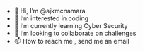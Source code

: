 - 👋 Hi, I’m @ajkmcnamara
- 👀 I’m interested in coding
- 🌱 I’m currently learning Cyber Security
- 💞️ I’m looking to collaborate on challenges
- 📫 How to reach me , send me an email

<!---
ajkmcnamara/ajkmcnamara is a ✨ special ✨ repository because its `README.md` (this file) appears on your GitHub profile.
You can click the Preview link to take a look at your changes.
--->
